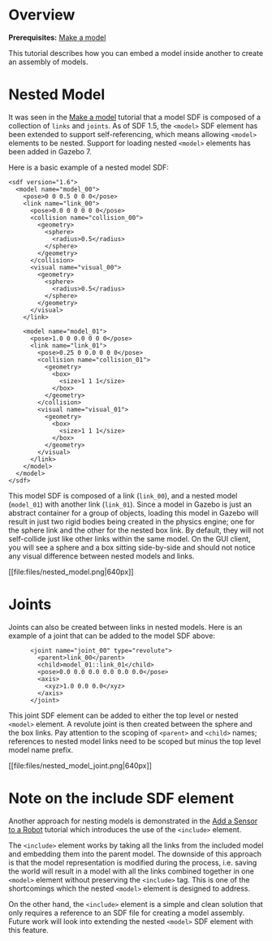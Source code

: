 # Overview

**Prerequisites:** [Make a model](http://gazebosim.org/tutorials/?tut=build_model)

This tutorial describes how you can embed a model inside another to create an
assembly of models.

# Nested Model

It was seen in the
[Make a model](http://gazebosim.org/tutorials/?tut=build_model) tutorial that a
model SDF is composed of a collection of `links` and `joints`. As of SDF 1.5,
the `<model>` SDF element has been extended to support self-referencing, which
means allowing `<model>` elements to be nested. Support for loading nested
`<model>` elements has been added in Gazebo 7.

Here is a basic example of a nested model SDF:

~~~
<sdf version="1.6">
  <model name="model_00">
    <pose>0 0 0.5 0 0 0</pose>
    <link name="link_00">
      <pose>0.0 0 0 0 0 0</pose>
      <collision name="collision_00">
        <geometry>
          <sphere>
            <radius>0.5</radius>
          </sphere>
        </geometry>
      </collision>
      <visual name="visual_00">
        <geometry>
          <sphere>
            <radius>0.5</radius>
          </sphere>
        </geometry>
      </visual>
    </link>

    <model name="model_01">
      <pose>1.0 0 0.0 0 0 0</pose>
      <link name="link_01">
        <pose>0.25 0 0.0 0 0 0</pose>
        <collision name="collision_01">
          <geometry>
            <box>
              <size>1 1 1</size>
            </box>
          </geometry>
        </collision>
        <visual name="visual_01">
          <geometry>
            <box>
              <size>1 1 1</size>
            </box>
          </geometry>
        </visual>
      </link>
    </model>
  </model>
</sdf>
~~~

This model SDF is composed of a link (`link_00`), and a nested model
(`model_01`) with another link (`link_01`). Since a model in Gazebo is just an
abstract container for a group of objects, loading this model in Gazebo will
result in just two rigid bodies being created in the physics engine; one for the
sphere link and the other for the nested box link. By default, they will not
self-collide just like other links within the same model. On the GUI client,
you will see a sphere and a box sitting side-by-side and should not notice
any visual difference between nested models and links.

[[file:files/nested_model.png|640px]]

# Joints

Joints can also be created between links in nested models. Here is an example
of a joint that can be added to the model SDF above:

~~~
      <joint name="joint_00" type="revolute">
        <parent>link_00</parent>
        <child>model_01::link_01</child>
        <pose>0.0 0.0 0.0 0.0 0.0 0.0</pose>
        <axis>
          <xyz>1.0 0.0 0.0</xyz>
        </axis>
      </joint>
~~~

This joint SDF element can be added to either the top level or nested `<model>`
element. A revolute joint is then created between the sphere and the box links.
Pay attention to the scoping of `<parent>` and `<child>` names; references to
nested model links need to be scoped but minus the top level model name prefix.

[[file:files/nested_model_joint.png|640px]]

# Note on the include SDF element

Another approach for nesting models is demonstrated in the
[Add a Sensor to a Robot](http://gazebosim.org/tutorials?tut=add_laser) tutorial
which introduces the use of the `<include>` element.

The `<include>` element works by taking all the links from the included model
and embedding them into the parent model. The downside of this approach is that
the model representation is modified during the process, i.e. saving the world
will result in a model with all the links combined together in one `<model>`
element without preserving the `<include>` tag. This is one of the shortcomings
which the nested `<model>` element is designed to address.

On the other hand, the `<include>` element is a simple and clean solution that
only requires a reference to an SDF file for creating a model assembly.
Future work will look into extending the nested `<model>` SDF element with
this feature.
